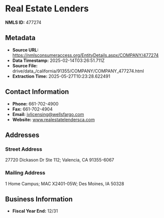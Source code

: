# Real Estate Lenders

**NMLS ID:** 477274

## Metadata
- **Source URL:** https://nmlsconsumeraccess.org/EntityDetails.aspx/COMPANY/477274
- **Data Timestamp:** 2025-02-14T03:26:51.711Z
- **Source File:** drive/data_/california/91355/COMPANY/COMPANY_477274.html
- **Extraction Time:** 2025-05-27T10:23:28.622491

## Contact Information
- **Phone:** 661-702-4900
- **Fax:** 661-702-4904
- **Email:** jvlicensing@wellsfargo.com
- **Website:** www.realestatelendersca.com

## Addresses
### Street Address
27720 Dickason Dr Ste 112; Valencia, CA 91355-6067

### Mailing Address
1 Home Campus; MAC X2401-05W; Des Moines, IA 50328

## Business Information
- **Fiscal Year End:** 12/31
